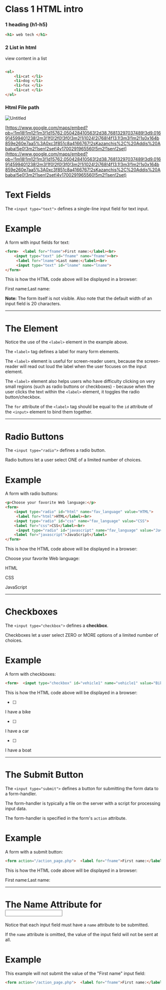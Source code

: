 # Class 1 HTML intro

### 1 heading (h1-h5)

```html
<h1> web tech </h1>
```

### 2 List in html

view content in a list

```html

<ol>
	<li>cat </li>
	<li>dog </li>
	<li>fox </li>
	<li>cat </li>
</ol>
```

### Html File path

![Untitled](Class%201%20HTML%20intro%20f3c355d7524a4892b346643f3f83b31f/Untitled.png)

[https://www.google.com/maps/embed?pb=!1m18!1m12!1m3!1d15762.050428410563!2d38.76813297037489!3d9.016914599401238!2m3!1f0!2f0!3f0!3m2!1i1024!2i768!4f13.1!3m3!1m2!1s0x164b859e260e7aa5%3A0xc3f851c8a4166767!2sKazanchis%2C%20Addis%20Ababa!5e0!3m2!1sen!2set!4v1700291965560!5m2!1sen!2set](https://www.google.com/maps/embed?pb=!1m18!1m12!1m3!1d15762.050428410563!2d38.76813297037489!3d9.016914599401238!2m3!1f0!2f0!3f0!3m2!1i1024!2i768!4f13.1!3m3!1m2!1s0x164b859e260e7aa5%3A0xc3f851c8a4166767!2sKazanchis%2C%20Addis%20Ababa!5e0!3m2!1sen!2set!4v1700291965560!5m2!1sen!2set)

# Text Fields

The `<input type="text">` defines a single-line input field for text input.

# Example

A form with input fields for text:

```html
<form>  <label for="fname">First name:</label><br>  
	<input type="text" id="fname" name="fname"><br> 
	 <label for="lname">Last name:</label><br> 
	 <input type="text" id="lname" name="lname">
</form>
```

This is how the HTML code above will be displayed in a browser:

First name:Last name:

**Note:** The form itself is not visible. Also note that the default width of an input field is 20 characters.

---

# The <label> Element

Notice the use of the `<label>` element in the example above.

The `<label>` tag defines a label for many form elements.

The `<label>` element is useful for screen-reader users, because the screen-reader will read out loud the label when the user focuses on the input element.

The `<label>` element also helps users who have difficulty clicking on very small regions (such as radio buttons or checkboxes) - because when the user clicks the text within the `<label>` element, it toggles the radio button/checkbox.

The `for` attribute of the `<label>` tag should be equal to the `id` attribute of the `<input>` element to bind them together.

---

# Radio Buttons

The `<input type="radio">` defines a radio button.

Radio buttons let a user select ONE of a limited number of choices.

# Example

A form with radio buttons:

```html
<p>Choose your favorite Web language:</p>
<form>  
	<input type="radio" id="html" name="fav_language" value="HTML"> 
	 <label for="html">HTML</label><br>  
	<input type="radio" id="css" name="fav_language" value="CSS">  
	<label for="css">CSS</label><br> 
	 <input type="radio" id="javascript" name="fav_language" value="JavaScript">  
	<label for="javascript">JavaScript</label>
</form>
```

This is how the HTML code above will be displayed in a browser:

Choose your favorite Web language:

HTML

CSS

JavaScript

---

# Checkboxes

The `<input type="checkbox">` defines a **checkbox**.

Checkboxes let a user select ZERO or MORE options of a limited number of choices.

# Example

A form with checkboxes:

```html
<form>  <input type="checkbox" id="vehicle1" name="vehicle1" value="Bike">  <label for="vehicle1"> I have a bike</label><br>  <input type="checkbox" id="vehicle2" name="vehicle2" value="Car">  <label for="vehicle2"> I have a car</label><br>  <input type="checkbox" id="vehicle3" name="vehicle3" value="Boat">  <label for="vehicle3"> I have a boat</label></form>
```

This is how the HTML code above will be displayed in a browser:

- [ ]  

I have a bike

- [ ]  

I have a car

- [ ]  

I have a boat

---

# The Submit Button

The `<input type="submit">` defines a button for submitting the form data to a form-handler.

The form-handler is typically a file on the server with a script for processing input data.

The form-handler is specified in the form's `action` attribute.

# Example

A form with a submit button:

```html
<form action="/action_page.php">  <label for="fname">First name:</label><br>  <input type="text" id="fname" name="fname" value="John"><br>  <label for="lname">Last name:</label><br>  <input type="text" id="lname" name="lname" value="Doe"><br><br>  <input type="submit" value="Submit"></form>
```

This is how the HTML code above will be displayed in a browser:

First name:Last name:

---

# The Name Attribute for <input>

Notice that each input field must have a `name` attribute to be submitted.

If the `name` attribute is omitted, the value of the input field will not be sent at all.

# Example

This example will not submit the value of the "First name" input field:

```html
<form action="/action_page.php">  <label for="fname">First name:</label><br>  <input type="text" id="fname" value="John"><br><br>  <input type="submit" value="Submit"></form>
```